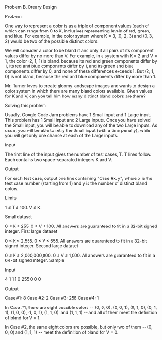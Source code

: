 Problem B. Dreary Design

Problem

One way to represent a color is as a triple of component values (each of which can range from 0 to K, inclusive) representing levels of red, green, and blue. For example, in the color system where K = 3, (0, 2, 3) and (0, 3, 2) would be two of the possible distinct colors.

We will consider a color to be bland if and only if all pairs of its component values differ by no more than V. For example, in a system with K = 2 and V = 1, the color (2, 1, 1) is bland, because its red and green components differ by 1, its red and blue components differ by 1, and its green and blue components differ by 0, and none of these differences exceeds 1. But (2, 1, 0) is not bland, because the red and blue components differ by more than 1.

Mr. Turner loves to create gloomy landscape images and wants to design a color system in which there are many bland colors available. Given values for K and V, can you tell him how many distinct bland colors are there?

Solving this problem

Usually, Google Code Jam problems have 1 Small input and 1 Large input. This problem has 1 Small input and 2 Large inputs. Once you have solved the Small input, you will be able to download any of the two Large inputs. As usual, you will be able to retry the Small input (with a time penalty), while you will get only one chance at each of the Large inputs.

Input

The first line of the input gives the number of test cases, T. T lines follow. Each contains two space-separated integers K and V.

Output

For each test case, output one line containing "Case #x: y", where x is the test case number (starting from 1) and y is the number of distinct bland colors.

Limits

1 ≤ T ≤ 100.
V ≤ K.

Small dataset

0 ≤ K ≤ 255.
0 ≤ V ≤ 100.
All answers are guaranteed to fit in a 32-bit signed integer.
First large dataset

0 ≤ K ≤ 2,555.
0 ≤ V ≤ 555.
All answers are guaranteed to fit in a 32-bit signed integer.
Second large dataset

0 ≤ K ≤ 2,000,000,000.
0 ≤ V ≤ 1,000.
All answers are guaranteed to fit in a 64-bit signed integer.
Sample


Input

4
1 1
1 0
255 0
0 0

Output

Case #1: 8
Case #2: 2
Case #3: 256
Case #4: 1

In Case #1, there are eight possible colors -- (0, 0, 0), (0, 0, 1), (0, 1, 0), (0, 1, 1), (1, 0, 0), (1, 0, 1), (1, 1, 0), and (1, 1, 1) -- and all of them meet the definition of bland for V = 1.

In Case #2, the same eight colors are possible, but only two of them -- (0, 0, 0) and (1, 1, 1) -- meet the definition of bland for V = 0.